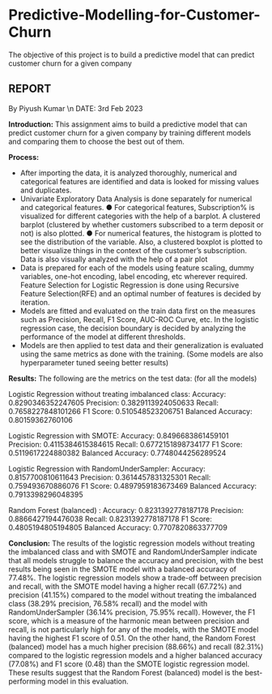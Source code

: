 # Predictive-Modelling-for-Customer-Churn
The objective of this project is to build a predictive model that can predict customer churn for a given company

## REPORT
By Piyush Kumar \n
DATE: 3rd Feb 2023

**Introduction:**
This assignment aims to build a predictive model that can predict customer churn for a given company
by training different models and comparing them to choose the best out of them.

**Process:**
- After importing the data, it is analyzed thoroughly, numerical and categorical features are
identified and data is looked for missing values and duplicates.
- Univariate Exploratory Data Analysis is done separately for numerical and categorical features.
● For categorical features, Subscription% is visualized for different categories with the help
of a barplot. A clustered barplot (clustered by whether customers subscribed to a term
deposit or not) is also plotted.
● For numerical features, the histogram is plotted to see the distribution of the variable.
Also, a clustered boxplot is plotted to better visualize things in the context of the
customer’s subscription.
Data is also visually analyzed with the help of a pair plot
- Data is prepared for each of the models using feature scaling, dummy variables, one-hot
encoding, label encoding, etc wherever required.
Feature Selection for Logistic Regression is done using Recursive Feature Selection(RFE) and an
optimal number of features is decided by iteration.
- Models are fitted and evaluated on the train data first on the measures such as Precision, Recall,
F1 Score, AUC-ROC Curve, etc.
In the logistic regression case, the decision boundary is decided by analyzing the performance of
the model at different thresholds.
- Models are then applied to test data and their generalization is evaluated using the same metrics
as done with the training. (Some models are also hyperparameter tuned seeing better results)

**Results:**
The following are the metrics on the test data: (for all the models)

Logistic Regression without treating imbalanced class:
Accuracy: 0.8290346352247605
Precision: 0.3829113924050633
Recall: 0.7658227848101266
F1 Score: 0.510548523206751
Balanced Accuracy: 0.80159362760106

Logistic Regression with SMOTE:
Accuracy: 0.8496683861459101
Precision: 0.4115384615384615
Recall: 0.6772151898734177
F1 Score: 0.5119617224880382
Balanced Accuracy: 0.7748044256289524

Logistic Regression with RandomUnderSampler:
Accuracy: 0.8157700810611643
Precision: 0.3614457831325301
Recall: 0.759493670886076
F1 Score: 0.4897959183673469
Balanced Accuracy: 0.7913398296048395

Random Forest (balanced) :
Accuracy: 0.8231392778187178
Precision: 0.8866427194476038
Recall: 0.8231392778187178
F1 Score: 0.4805194805194805
Balanced Accuracy: 0.7707820863377709

**Conclusion:**
The results of the logistic regression models without treating the imbalanced class and with SMOTE and
RandomUnderSampler indicate that all models struggle to balance the accuracy and precision, with the
best results being seen in the SMOTE model with a balanced accuracy of 77.48%.
The logistic regression models show a trade-off between precision and recall, with the SMOTE model
having a higher recall (67.72%) and precision (41.15%) compared to the model without treating the
imbalanced class (38.29% precision, 76.58% recall) and the model with RandomUnderSampler (36.14%
precision, 75.95% recall).
However, the F1 score, which is a measure of the harmonic mean between precision and recall, is not
particularly high for any of the models, with the SMOTE model having the highest F1 score of 0.51.
On the other hand, the Random Forest (balanced) model has a much higher precision (88.66%) and
recall (82.31%) compared to the logistic regression models and a higher balanced accuracy (77.08%) and
F1 score (0.48) than the SMOTE logistic regression model.
These results suggest that the Random Forest (balanced) model is the best-performing model in this
evaluation.
